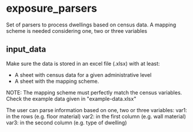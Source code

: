 # exposure_parsers
Set of parsers to process dwellings based on census data.
A mapping scheme is needed considering one, two or three variables

## input_data
Make sure the data is stored in an excel file (.xlsx) with at least:
* A sheet with census data for a given administrative level
* A sheet with the mapping scheme.

NOTE: The mapping scheme must perfectly match the census variables.
Check the example data given in "example-data.xlsx"

The user can parse information based on one, two or three variables: 
var1: in the rows (e.g. floor material)
var2: in the first column (e.g. wall material)
var3: in the second column (e.g. type of dwelling)